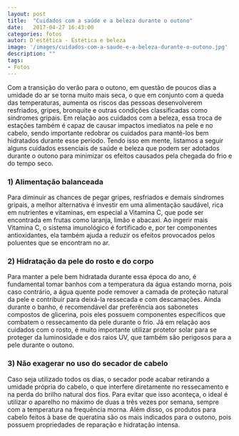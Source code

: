 ```yaml
---
layout: post
title:  "Cuidados com a saúde e a beleza durante o outono"
date:   2017-04-27 16:43:00
categories: fotos
autor: D'estética - Estética e beleza
image: '/images/cuidados-com-a-saude-e-a-beleza-durante-o-outono.jpg'
description: ""
tags:
- Fotos
---
```


Com a transição do verão para o outono, em questão de poucos dias a umidade do ar se torna muito mais seca, o que em conjunto com a queda das temperaturas, aumenta os riscos das pessoas desenvolverem resfriados, gripes, bronquite e outras condições classificadas como síndromes gripais. Em relação aos cuidados com a beleza, essa troca de estações também é capaz de causar impactos imediatos na pele e no cabelo, sendo importante redobrar os cuidados para mantê-los bem hidratados durante esse período.
Tendo isso em mente, listamos a seguir alguns cuidados essenciais de saúde e beleza que podem ser adotados durante o outono para minimizar os efeitos causados pela chegada do frio e do tempo seco.

### 1) Alimentação balanceada

Para diminuir as chances de pegar gripes, resfriados e demais síndromes gripais, a melhor alternativa é investir em uma alimentação saudável, rica em nutrientes e vitaminas, em especial a Vitamina C, que pode ser encontrada em frutas como laranja, limão e abacaxi. Ao ingerir mais Vitamina C, o sistema imunológico é fortificado e, por ter componentes antioxidantes, ela também ajuda a reduzir os efeitos provocados pelos poluentes que se encontram no ar.

### 2) Hidratação da pele do rosto e do corpo

Para manter a pele bem hidratada durante essa época do ano, é fundamental tomar banhos com a temperatura da água estando morna, pois caso contrário, a água quente pode remover a camada de proteção natural da pele e contribuir para deixá-la ressecada e com descamações. Ainda durante o banho, é recomendável dar preferência aos sabonetes compostos de glicerina, pois eles possuem componentes específicos que combatem o ressecamento da pele durante o frio.
Já em relação aos cuidados com o rosto, é muito importante utilizar protetor solar para se proteger da luminosidade e dos raios UV, que também são perigosos para a pele durante o outono.

### 3) Não exagerar no uso do secador de cabelo

Caso seja utilizado todos os dias, o secador pode acabar retirando a umidade própria do cabelo, o que interfere diretamente no ressecamento e na perda do brilho natural dos fios. Para evitar que isso aconteça, o ideal é utilizar o aparelho no máximo de duas a três vezes por semana, sempre com a temperatura na frequência morna. Além disso, os produtos para cabelo feitos à base de queratina são os mais indicados para o outono, pois possuem propriedades de reparação e hidratação intensa.